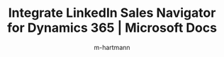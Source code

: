 ---
title: "Integrate LinkedIn Sales Navigator for Dynamics 365 | Microsoft Docs"
description: ""
keywords: ""
ms.date: 03/22/2018
ms.assetid: e9258994-b84a-cefb-4d97-762f4bc3ca5a
author: m-hartmann
ms.author: mhart
manager: sakudes
topic-status: Drafting
---